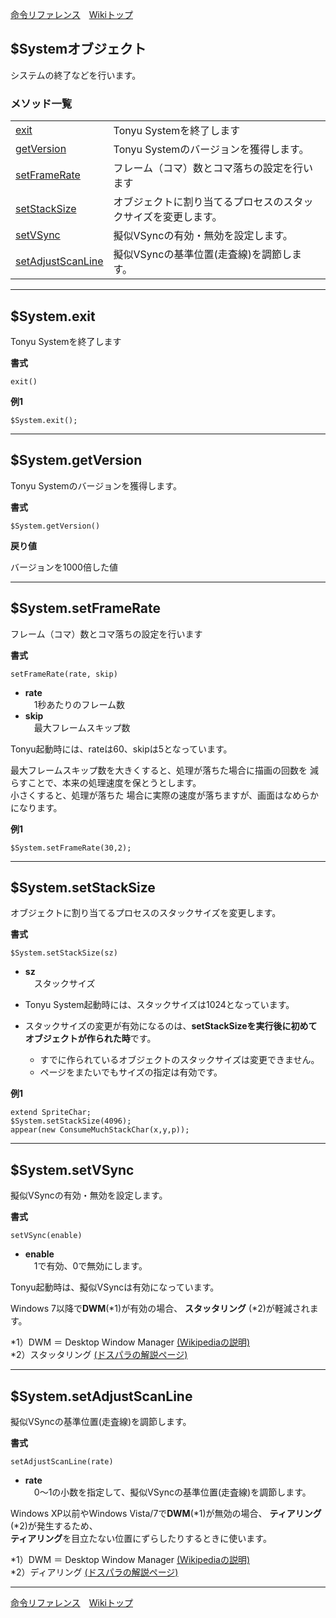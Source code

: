 
[命令リファレンス](./reference)&emsp;[Wikiトップ](./)

<title>命令リファレンス - $System</title>

## $Systemオブジェクト

システムの終了などを行います。

### メソッド一覧
|||
|-|-|
|[exit](#systemexit)|Tonyu Systemを終了します|
|[getVersion](#systemgetversion)|Tonyu Systemのバージョンを獲得します。|
|[setFrameRate](#systemsetframerate)|フレーム（コマ）数とコマ落ちの設定を行います|
|[setStackSize](#systemsetstacksize)|オブジェクトに割り当てるプロセスのスタックサイズを変更します。|
|[setVSync](#systemsetvsync)|擬似VSyncの有効・無効を設定します。|
|[setAdjustScanLine](#systemsetadjustscanline)|擬似VSyncの基準位置(走査線)を調節します。|

***

## $System.exit
Tonyu Systemを終了します

**書式**
```
exit()
```

**例1**
```
$System.exit();
```

***

## $System.getVersion
Tonyu Systemのバージョンを獲得します。

**書式**
```
$System.getVersion()
```

**戻り値**

バージョンを1000倍した値

***

## $System.setFrameRate
フレーム（コマ）数とコマ落ちの設定を行います

**書式**
```
setFrameRate(rate, skip)
```

- **rate**  
&emsp;1秒あたりのフレーム数
- **skip**  
&emsp;最大フレームスキップ数

Tonyu起動時には、rateは60、skipは5となっています。

最大フレームスキップ数を大きくすると、処理が落ちた場合に描画の回数を 減らすことで、本来の処理速度を保とうとします。  
小さくすると、処理が落ちた 場合に実際の速度が落ちますが、画面はなめらかになります。

**例1**
```
$System.setFrameRate(30,2);
```

***

## $System.setStackSize
オブジェクトに割り当てるプロセスのスタックサイズを変更します。

**書式**
```
$System.setStackSize(sz)
```
- **sz**  
&emsp;スタックサイズ


- Tonyu System起動時には、スタックサイズは1024となっています。  
- スタックサイズの変更が有効になるのは、**setStackSizeを実行後に初めてオブジェクトが作られた時**です。  
  - すでに作られているオブジェクトのスタックサイズは変更できません。  
  - ページをまたいでもサイズの指定は有効です。

**例1**
```
extend SpriteChar;
$System.setStackSize(4096);
appear(new ConsumeMuchStackChar(x,y,p));
```

***

## $System.setVSync
擬似VSyncの有効・無効を設定します。

**書式**
```
setVSync(enable)
```
- **enable**  
&emsp;1で有効、0で無効にします。

Tonyu起動時は、擬似VSyncは有効になっています。

Windows 7以降で**DWM**(*1)が有効の場合、 **スタッタリング** (*2)が軽減されます。

*1）DWM ＝ Desktop Window Manager [(Wikipediaの説明)](https://ja.wikipedia.org/wiki/Desktop_Window_Manager)  
*2）スタッタリング [(ドスパラの解説ページ)](http://faq3.dospara.co.jp/faq/show/8398?site_domain=default)

***

## $System.setAdjustScanLine
擬似VSyncの基準位置(走査線)を調節します。

**書式**
```
setAdjustScanLine(rate)
```
- **rate**  
&emsp;0～1の小数を指定して、擬似VSyncの基準位置(走査線)を調節します。

Windows XP以前やWindows Vista/7で**DWM**(*1)が無効の場合、 **ティアリング** (*2)が発生するため、  
**ティアリング**を目立たない位置にずらしたりするときに使います。

*1）DWM ＝ Desktop Window Manager [(Wikipediaの説明)](https://ja.wikipedia.org/wiki/Desktop_Window_Manager)  
*2）ディアリング [(ドスパラの解説ページ)](http://faq3.dospara.co.jp/faq/show/8398?site_domain=default)

***

[命令リファレンス](./reference)&emsp;[Wikiトップ](./)

